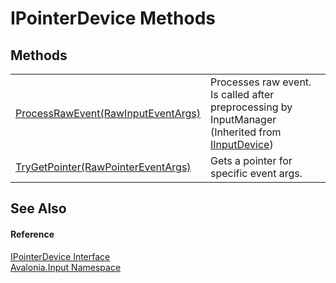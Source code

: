 # IPointerDevice Methods




## Methods
<table>
<tr>
<td><a href="M_Avalonia_Input_IInputDevice_ProcessRawEvent">ProcessRawEvent(RawInputEventArgs)</a></td>
<td>Processes raw event. Is called after preprocessing by InputManager<br />(Inherited from <a href="T_Avalonia_Input_IInputDevice">IInputDevice</a>)</td>
</tr>
<tr>
<td><a href="M_Avalonia_Input_IPointerDevice_TryGetPointer">TryGetPointer(RawPointerEventArgs)</a></td>
<td>Gets a pointer for specific event args.</td>
</tr>
</table>

## See Also


#### Reference
<a href="T_Avalonia_Input_IPointerDevice">IPointerDevice Interface</a>  
<a href="N_Avalonia_Input">Avalonia.Input Namespace</a>  
